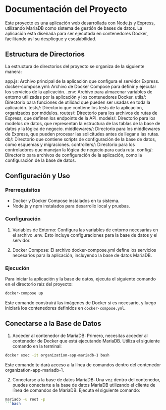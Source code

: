 # Documentación del Proyecto

Este proyecto es una aplicación web desarrollada con Node.js y Express, utilizando MariaDB como sistema de gestión de bases de datos. La aplicación está diseñada para ser ejecutada en contenedores Docker, facilitando así su despliegue y escalabilidad.

## Estructura de Directorios

La estructura de directorios del proyecto se organiza de la siguiente manera:

app.js: Archivo principal de la aplicación que configura el servidor Express.
docker-compose.yml: Archivo de Docker Compose para definir y ejecutar los servicios de la aplicación.
.env: Archivo para almacenar variables de entorno utilizadas por la aplicación y los contenedores Docker.
utils/: Directorio para funciones de utilidad que pueden ser usadas en toda la aplicación.
tests/: Directorio que contiene los tests de la aplicación, organizados por módulos.
routes/: Directorio para los archivos de rutas de Express, que definen los endpoints de la API.
models/: Directorio para los modelos de datos, que representan la estructura de las tablas de la base de datos y la lógica de negocio.
middlewares/: Directorio para los middlewares de Express, que pueden procesar las solicitudes antes de llegar a las rutas.
db/: Directorio que contiene scripts de configuración de la base de datos, como esquemas y migraciones.
controllers/: Directorio para los controladores que manejan la lógica de negocio para cada ruta.
config/: Directorio para archivos de configuración de la aplicación, como la configuración de la base de datos.

## Configuración y Uso

### Prerrequisitos

- Docker y Docker Compose instalados en tu sistema.
- Node.js y npm instalados para desarrollo local y pruebas.

### Configuración

1. Variables de Entorno: Configura las variables de entorno necesarias en el archivo .env. Esto incluye configuraciones para la base de datos y el servidor.

2. Docker Compose: El archivo docker-compose.yml define los servicios necesarios para la aplicación, incluyendo la base de datos MariaDB. 

### Ejecución

Para iniciar la aplicación y la base de datos, ejecuta el siguiente comando en el directorio raíz del proyecto:

```bash
docker-compose up
```

Este comando construirá las imágenes de Docker si es necesario, y luego iniciará los contenedores definidos en `docker-compose.yml`.

## Conectarse a la Base de Datos
1. Acceder al contenedor de MariaDB: Primero, necesitas acceder al contenedor de Docker que está ejecutando MariaDB. Utiliza el siguiente comando en la terminal:

```bash
docker exec -it organization-app-mariadb-1 bash
```

Este comando te dará acceso a la línea de comandos dentro del contenedor organization-app-mariadb-1.

2. Conectarse a la base de datos MariaDB: Una vez dentro del contenedor, puedes conectarte a la base de datos MariaDB utilizando el cliente de línea de comandos de MariaDB. Ejecuta el siguiente comando:

```bash
mariadb -u root -p
```bash